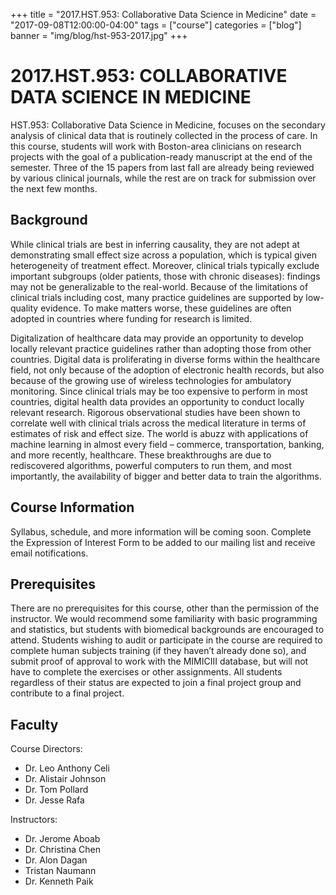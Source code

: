+++
title = "2017.HST.953: Collaborative Data Science in Medicine"
date = "2017-09-08T12:00:00-04:00"
tags = ["course"]
categories = ["blog"]
banner = "img/blog/hst-953-2017.jpg"
+++

# 2017.HST.953: COLLABORATIVE DATA SCIENCE IN MEDICINE

HST.953: Collaborative Data Science in Medicine, focuses on the secondary analysis of clinical data that is routinely collected in the process of care. In this course, students will work with Boston-area clinicians on research projects with the goal of a publication-ready manuscript at the end of the semester. Three of the 15 papers from last fall are already being reviewed by various clinical journals, while the rest are on track for submission over the next few months.

## Background
While clinical trials are best in inferring causality, they are not adept at demonstrating small effect size across a population, which is typical given heterogeneity of treatment effect. Moreover, clinical trials typically exclude important subgroups (older patients, those with chronic diseases): findings may not be generalizable to the real-world. Because of the limitations of clinical trials including cost, many practice guidelines are supported by low-quality evidence. To make matters worse, these guidelines are often adopted in countries where funding for research is limited.

Digitalization of healthcare data may provide an opportunity to develop locally relevant practice guidelines rather than adopting those from other countries. Digital data is proliferating in diverse forms within the healthcare field, not only because of the adoption of electronic health records, but also because of the growing use of wireless technologies for ambulatory monitoring. Since clinical trials may be too expensive to perform in most countries, digital health data provides an opportunity to conduct locally relevant research. Rigorous observational studies have been shown to correlate well with clinical trials across the medical literature in terms of estimates of risk and effect size.
The world is abuzz with applications of machine learning in almost every field – commerce, transportation, banking, and more recently, healthcare. These breakthroughs are due to rediscovered algorithms, powerful computers to run them, and most importantly, the availability of bigger and better data to train the algorithms.

## Course Information
Syllabus, schedule, and more information will be coming soon. Complete the Expression of Interest Form to be added to our mailing list and receive email notifications.

## Prerequisites
There are no prerequisites for this course, other than the permission of the instructor. We would recommend some familiarity with basic programming and statistics, but students with biomedical backgrounds are encouraged to attend. Students wishing to audit or participate in the course are required to complete human subjects training (if they haven’t already done so), and submit proof of approval to work with the MIMIC­III database, but will not have to complete the exercises or other assignments. All students regardless of their status are expected to join a final project group and contribute to a final project.

## Faculty

Course Directors:

* Dr. Leo Anthony Celi
* Dr. Alistair Johnson
* Dr. Tom Pollard
* Dr. Jesse Rafa

Instructors:

* Dr. Jerome Aboab
* Dr. Christina Chen
* Dr. Alon Dagan
* Tristan Naumann
* Dr. Kenneth Paik
